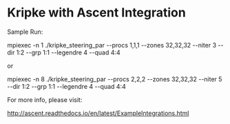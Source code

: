 # Kripke with Ascent Integration

Sample Run:

mpiexec -n 1 ./kripke_steering_par --procs 1,1,1 --zones 32,32,32 --niter 3 --dir 1:2 --grp 1:1 --legendre 4 --quad 4:4

or

mpiexec -n 8 ./kripke_steering_par --procs 2,2,2 --zones 32,32,32 --niter 5 --dir 1:2 --grp 1:1 --legendre 4 --quad 4:4

For more info, please visit:

http://ascent.readthedocs.io/en/latest/ExampleIntegrations.html
